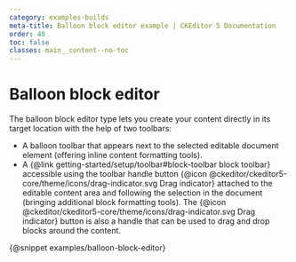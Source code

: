 ```yaml
---
category: examples-builds
meta-title: Balloon block editor example | CKEditor 5 Documentation
order: 40
toc: false
classes: main__content--no-toc
---
```


# Balloon block editor

The balloon block editor type lets you create your content directly in its target location with the help of two toolbars:

* A balloon toolbar that appears next to the selected editable document element (offering inline content formatting tools).
* A {@link getting-started/setup/toolbar#block-toolbar block toolbar} accessible using the toolbar handle button {@icon @ckeditor/ckeditor5-core/theme/icons/drag-indicator.svg Drag indicator}  attached to the editable content area and following the selection in the document (bringing additional block formatting tools). The {@icon @ckeditor/ckeditor5-core/theme/icons/drag-indicator.svg Drag indicator} button is also a handle that can be used to drag and drop blocks around the content.

{@snippet examples/balloon-block-editor}
